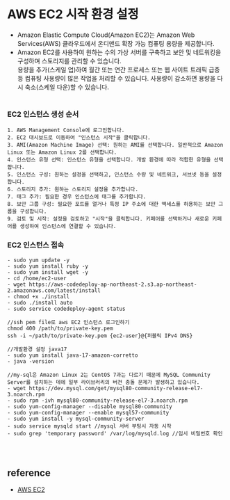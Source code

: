 # AWS EC2 시작 환경 설정 

- Amazon Elastic Compute Cloud(Amazon EC2)는  Amazon Web Services(AWS) 클라우드에서 온디맨드 확장 가능 컴퓨팅 용량을 제공합니다.<br>
- Amazon EC2를 사용하여 원하는 수의 가상 서버를 구축하고 보안 및 네트워킹을 구성하며 스토리지를 관리할 수 있습니다. <br>
  용량을 추가(스케일 업)하여 월간 또는 연간 프로세스 또는 웹 사이트 트래픽 급증 등 컴퓨팅 사용량이 많은 작업을 처리할 수 있습니다.
  사용량이 감소하면 용량을 다시 축소(스케일 다운)할 수 있습니다.
<br><br>

### EC2 인스턴스 생성 순서
```text
1. AWS Management Console에 로그인합니다.
2. EC2 대시보드로 이동하여 "인스턴스 시작"을 클릭합니다.
3. AMI(Amazon Machine Image) 선택: 원하는 AMI를 선택합니다. 일반적으로 Amazon Linux 또는 Amazon Linux 2를 선택합니다.
4. 인스턴스 유형 선택: 인스턴스 유형을 선택합니다. 개발 환경에 따라 적합한 유형을 선택합니다.
5. 인스턴스 구성: 원하는 설정을 선택하고, 인스턴스 수량 및 네트워크, 서브넷 등을 설정합니다.
6. 스토리지 추가: 원하는 스토리지 설정을 추가합니다.
7. 태그 추가: 필요한 경우 인스턴스에 태그를 추가합니다.
8. 보안 그룹 구성: 필요한 포트를 열거나 특정 IP 주소에 대한 액세스를 허용하는 보안 그룹을 구성합니다.
9. 검토 및 시작: 설정을 검토하고 "시작"을 클릭합니다. 키페어를 선택하거나 새로운 키페어를 생성하여 인스턴스에 연결할 수 있습니다.
```


### EC2 인스턴스 접속
```linux
- sudo yum update -y
- sudo yum install ruby -y
- sudo yum install wget -y
- cd /home/ec2-user
- wget https://aws-codedeploy-ap-northeast-2.s3.ap-northeast-2.amazonaws.com/latest/install
- chmod +x ./install
- sudo ./install auto
- sudo service codedeploy-agent status

//ssh pem file로 aws EC2 인스턴스 로그인하기
chmod 400 /path/to/private-key.pem
ssh -i ~/path/to/private-key.pem {ec2-user}@{퍼블릭 IPv4 DNS}

//개발환경 설정 java17
- sudo yum install java-17-amazon-corretto
- java -version

//my-sql은 Amazon Linux 2는 CentOS 7과는 다르기 때문에 MySQL Community Server를 설치하는 데에 일부 라이브러리의 버전 충돌 문제가 발생하고 있습니다.  
- wget https://dev.mysql.com/get/mysql80-community-release-el7-3.noarch.rpm
- sudo rpm -ivh mysql80-community-release-el7-3.noarch.rpm
- sudo yum-config-manager --disable mysql80-community
- sudo yum-config-manager --enable mysql57-community
- sudo yum install -y mysql-community-server
- sudo service mysqld start //mysql 서버 부팅시 자동 시작
- sudo grep 'temporary password' /var/log/mysqld.log //임시 비밀번호 확인




```


## reference

- [AWS EC2](https://docs.aws.amazon.com/ko_kr/AWSEC2/latest/UserGuide/concepts.html)